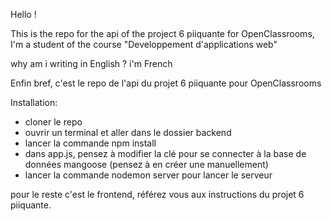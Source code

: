 Hello !

This is the repo for the api of the project 6 piiquante for OpenClassrooms, I'm a student of the course "Developpement d'applications web"

why am i writing in English ? i'm French

Enfin bref, c'est le repo de l'api du projet 6 piiquante pour OpenClassrooms

Installation:

-  cloner le repo
-  ouvrir un terminal et aller dans le dossier backend
-  lancer la commande npm install
-  dans app.js, pensez à modifier la clé pour se connecter à la base de données mangoose (pensez à en créer une manuellement)
-  lancer la commande nodemon server pour lancer le serveur

pour le reste c'est le frontend, référez vous aux instructions du projet 6 piiquante.
